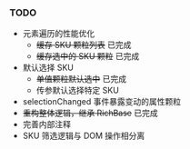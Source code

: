 ### TODO
 * 元素遍历的性能优化
     * ~~缓存 SKU 颗粒列表~~ 已完成 
     * ~~缓存选中的 SKU 颗粒~~ 已完成
 * 默认选择 SKU
     * ~~单值颗粒默认选中~~ 已完成
     * 传参默认选择特定 SKU
 * selectionChanged 事件暴露变动的属性颗粒
 * ~~重构整体逻辑，继承 RichBase~~ 已完成
 * 完善内部注释
 * SKU 筛选逻辑与 DOM 操作相分离
